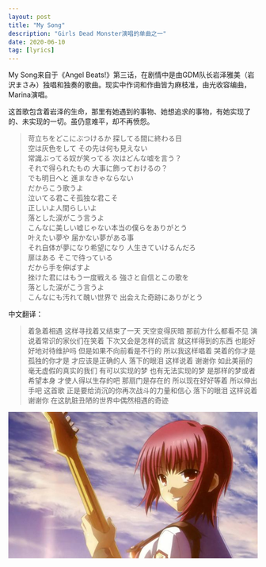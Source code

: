 ```yaml
---
layout: post
title: "My Song"
description: "Girls Dead Monster演唱的单曲之一"
date: 2020-06-10
tag: [lyrics]
---
```

My Song来自于《Angel Beats!》第三话，在剧情中是由GDM队长岩泽雅美（岩沢まさみ）独唱和独奏的歌曲。现实中作词和作曲皆为麻枝准，由光收容编曲，Marina演唱。   

这首歌包含着岩泽的生命，那里有她遇到的事物、她想追求的事物，有她实现了的、未实现的一切。虽仍意难平，却不再愤怨。   

>苛立ちをどこにぶつけるか 探してる間に終わる日  
>空は灰色をして その先は何も見えない   
>常識ぶってる奴が笑ってる 次はどんな嘘を言う？  
>それで得られたもの 大事に飾っておけるの？  
>でも明日へと 進まなきゃならない  
>だからこう歌うよ  
>泣いてる君こそ孤独な君こそ  
>正しいよ人間らしいよ  
>落とした涙がこう言うよ  
>こんなに美しい嘘じゃない本当の僕らをありがとう  
>叶えたい夢や 届かない夢がある事  
>それ自体が夢になり希望になり 人生きていけるんだろ  
>扉はある そこで待っている  
>だから手を伸ばすよ  
>挫けた君にはもう一度戦える 強さと自信とこの歌を  
>落とした涙がこう言うよ  
>こんなにも汚れて醜い世界で 出会えた奇跡にありがとう    

中文翻译：
>着急着相遇 这样寻找着又结束了一天
 天空变得灰暗 那前方什么都看不见
 演说着常识的家伙们在笑着 下次又会是怎样的谎言
 就这样得到的东西 也能好好地对待维护吗
 但是如果不向前看是不行的 所以我这样唱着
 哭着的你才是 孤独的你才是 才应该是正确的人
 落下的眼泪 这样说着
 谢谢你 如此美丽的毫无虚假的真实的我们
 有可以实现的梦 也有无法实现的梦
 是那样的梦或者希望本身 才使人得以生存的吧
 那扇门是存在的 所以现在好好等着
 所以伸出手吧
 这首歌 正是要给消沉的你再次战斗的力量和信心
 落下的眼泪 这样说着
 谢谢你 在这肮脏丑陋的世界中偶然相遇的奇迹

<p align="center" title="岩泽"><img src="https://github.com/youweiMa/youweiMa.github.io/blob/master/assets/1b2875b4a7d1450ea73895472cca519a.jpeg"></p>
